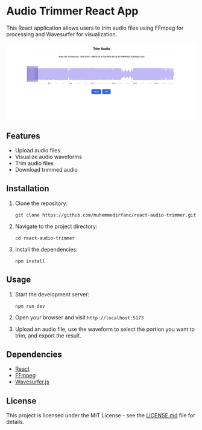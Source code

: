 # Audio Trimmer React App

This React application allows users to trim audio files using FFmpeg for processing and Wavesurfer for visualization.

![Audio Trimmer Preview](src/assets/preview.png)

## Features

- Upload audio files
- Visualize audio waveforms
- Trim audio files
- Download trimmed audio

## Installation

1. Clone the repository:

   ```
   git clone https://github.com/muhemmedirfanc/react-audio-trimmer.git
   ```

2. Navigate to the project directory:

   ```
   cd react-audio-trimmer
   ```

3. Install the dependencies:
   ```
   npm install
   ```

## Usage

1. Start the development server:

   ```
   npm run dev
   ```

2. Open your browser and visit `http://localhost:5173`

3. Upload an audio file, use the waveform to select the portion you want to trim, and export the result.

## Dependencies

- [React](https://reactjs.org/)
- [FFmpeg](https://ffmpeg.org/)
- [Wavesurfer.js](https://wavesurfer-js.org/)

## License

This project is licensed under the MIT License - see the [LICENSE.md](LICENSE.md) file for details.
